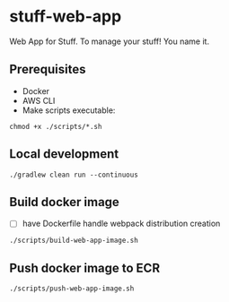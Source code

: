 # stuff-web-app
Web App for Stuff. To manage your stuff! You name it.

## Prerequisites
- Docker
- AWS CLI
- Make scripts executable:
```shell 
chmod +x ./scripts/*.sh
```

## Local development
```shell
./gradlew clean run --continuous
```

## Build docker image
- [ ] have Dockerfile handle webpack distribution creation
```shell
./scripts/build-web-app-image.sh
```

## Push docker image to ECR
```shell
./scripts/push-web-app-image.sh
```
